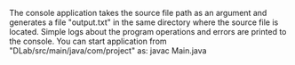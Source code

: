 The console application takes the source file path as an argument and generates a file "output.txt" in the same directory where the source file is located.
Simple logs about the program operations and errors are printed to the console.
You can start application from "DLab/src/main/java/com/project" as:  javac Main.java <path-to-sourse-file>
